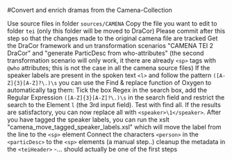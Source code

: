 #Convert and enrich dramas from the Camena-Collection

Use source files in folder `sources/CAMENA`
Copy the file you want to edit to folder `tei` (only this folder will be moved to DraCor)
Please commit after this step so that the changes made to the original camena file are tracked
Get the DraCor framework and un transformation scenarios "CAMENA TEI 2 DraCor" and "generate ParticDesc from who-attributes" (the second transformation scenario will only work, it there are already `<sp>` tags with `@who` attributes; this is not the case in all the camena source files)
If the speaker labels are present in the spoken text `<l>` and follow the pattern `([A-Z]{3}[A-Z]?\.)\s` you can use the Find & replace function of Oxygen to automatically tag them: Tick the box Regex in the search box, add the Regular Expression `([A-Z]{3}[A-Z]?\.)\s` in the search field and restrict the search to the Element `l` (the 3rd input field). Test with  find all. If the results are satisfactory, you can now replace all with `<speaker>\1</speaker>`.
After you have tagged the speaker labels, you can run the xslt "camena_move_tagged_speaker_labels.xsl" which will move the label from the line to the `<sp>` element
Connect the characters `<person>` in the `<particDesc>` to the `<sp>` elements (a manual step..) 
cleanup the metadata in the `<teiHeader>` -... should actually be one of the first steps

